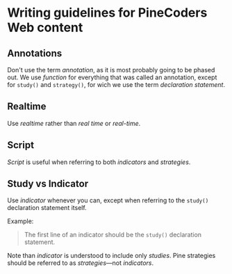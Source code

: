 # Writing guidelines for PineCoders Web content

## Annotations
Don't use the term *annotation*, as it is most probably going to be phased out. We use *function* for everything that was called an annotation, except for `study()` and `strategy()`, for wich we use the term *declaration statement*.

## Realtime
Use *realtime* rather than *real time* or *real-time*.

## Script
*Script* is useful when referring to both *indicators* and *strategies*.

## Study vs Indicator
Use *indicator* whenever you can, except when referring to the `study()` declaration statement itself.

Example:
> The first line of an indicator should be the `study()` declaration statement.

Note than *indicator* is understood to include only *studies*. Pine strategies should be referred to as *strategies*—not *indicators*.

